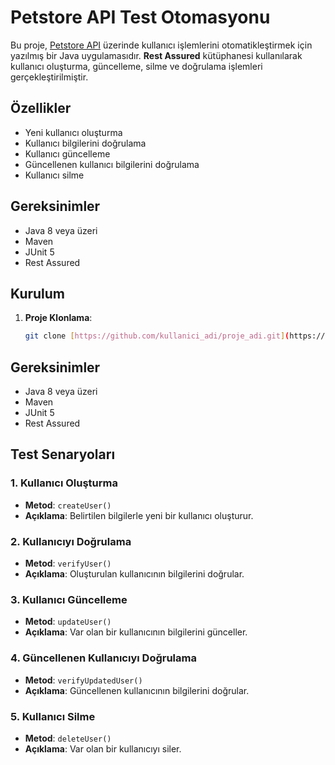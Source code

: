 # Petstore API Test Otomasyonu

Bu proje, [Petstore API](https://petstore.swagger.io/) üzerinde kullanıcı işlemlerini otomatikleştirmek için yazılmış bir Java uygulamasıdır. **Rest Assured** kütüphanesi kullanılarak kullanıcı oluşturma, güncelleme, silme ve doğrulama işlemleri gerçekleştirilmiştir.

## Özellikler

- Yeni kullanıcı oluşturma
- Kullanıcı bilgilerini doğrulama
- Kullanıcı güncelleme
- Güncellenen kullanıcı bilgilerini doğrulama
- Kullanıcı silme

## Gereksinimler

- Java 8 veya üzeri
- Maven
- JUnit 5
- Rest Assured

## Kurulum

1. **Proje Klonlama**:

   ```bash
   git clone [https://github.com/kullanici_adi/proje_adi.git](https://github.com/swenes/TechcarrerAPIAutomation.git)
## Gereksinimler

- Java 8 veya üzeri
- Maven
- JUnit 5
- Rest Assured


## Test Senaryoları

### 1. Kullanıcı Oluşturma
- **Metod**: `createUser()`
- **Açıklama**: Belirtilen bilgilerle yeni bir kullanıcı oluşturur.

### 2. Kullanıcıyı Doğrulama
- **Metod**: `verifyUser()`
- **Açıklama**: Oluşturulan kullanıcının bilgilerini doğrular.

### 3. Kullanıcı Güncelleme
- **Metod**: `updateUser()`
- **Açıklama**: Var olan bir kullanıcının bilgilerini günceller.

### 4. Güncellenen Kullanıcıyı Doğrulama
- **Metod**: `verifyUpdatedUser()`
- **Açıklama**: Güncellenen kullanıcının bilgilerini doğrular.

### 5. Kullanıcı Silme
- **Metod**: `deleteUser()`
- **Açıklama**: Var olan bir kullanıcıyı siler.
